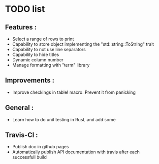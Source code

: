 # TODO list

## Features :
* Select a range of rows to print
* Capability to store object implementing the "std::string::ToString" trait
* Capability to not use line separators 
* Capability to hide titles
* Dynamic column number
* Manage formatting with "term" library

## Improvements :
* Improve checkings in table! macro. Prevent it from panicking

## General :
* Learn how to do unit testing in Rust, and add some

## Travis-CI :
* Publish doc in github pages
* Automatically publish API documentation with travis after each successfull build
